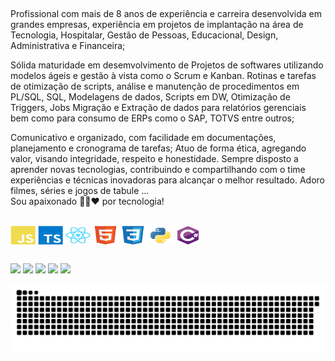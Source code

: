 ##
Profissional com mais de 8 anos de experiência e carreira desenvolvida em grandes empresas, experiência em projetos de implantação na área de Tecnologia, Hospitalar, Gestão de Pessoas, Educacional, Design, Administrativa e Financeira;

Sólida maturidade em desemvolvimento de Projetos de softwares utilizando modelos ágeis e gestão à vista como o Scrum e Kanban. Rotinas e tarefas de otimização de scripts, análise e manutenção de procedimentos em PL/SQL, SQL, Modelagens de dados, Scripts em DW, Otimização de Triggers, Jobs Migração e Extração de dados para relatórios gerenciais bem como para consumo de ERPs como o SAP, TOTVS entre outros;

Comunicativo e organizado, com facilidade em documentações, planejamento e cronograma de tarefas; Atuo de forma ética, agregando valor, visando integridade, respeito e honestidade. Sempre disposto a aprender novas tecnologias, contribuindo e compartilhando com o time experiências e técnicas inovadoras para alcançar o melhor resultado. Adoro filmes, séries e jogos de tabule
...
<br>Sou apaixonado 🥰😍❤️ por tecnologia!

<!--
<div align="center">
  <a href="https://github.com/lcaminha/">
  <img height="180em" src="https://github-readme-stats.vercel.app/api?username=lcaminha&show_icons=true&theme=dracula&include_all_commits=true&count_private=true"/>
  <img height="180em" src="https://github-readme-stats.vercel.app/api/top-langs/?username=lcaminha&layout=compact&langs_count=7&theme=dracula"/>
</div> 
-->
<div style="display: inline_block"><br>
  <img align="center" alt="Rafa-Js" height="30" width="40" src="https://raw.githubusercontent.com/devicons/devicon/master/icons/javascript/javascript-plain.svg">
  <img align="center" alt="Rafa-Ts" height="30" width="40" src="https://raw.githubusercontent.com/devicons/devicon/master/icons/typescript/typescript-plain.svg">
  <img align="center" alt="Rafa-React" height="30" width="40" src="https://raw.githubusercontent.com/devicons/devicon/master/icons/react/react-original.svg">
  <img align="center" alt="Rafa-HTML" height="30" width="40" src="https://raw.githubusercontent.com/devicons/devicon/master/icons/html5/html5-original.svg">
  <img align="center" alt="Rafa-CSS" height="30" width="40" src="https://raw.githubusercontent.com/devicons/devicon/master/icons/css3/css3-original.svg">
  <img align="center" alt="Rafa-Python" height="30" width="40" src="https://raw.githubusercontent.com/devicons/devicon/master/icons/python/python-original.svg">
  <img align="center" alt="Rafa-Csharp" height="30" width="40" src="https://raw.githubusercontent.com/devicons/devicon/master/icons/csharp/csharp-original.svg">
 
</div>
  
  ##
 
<div> 
  <a href="https://www.youtube.com/channel/UCrct5NUpjge8ihOGm8jSR-Q" target="_blank"><img src="https://img.shields.io/badge/YouTube-FF0000?style=for-the-badge&logo=youtube&logoColor=white" target="_blank"></a>
  <a href="https://www.instagram.com/lucascaminhaslz/" target="_blank"><img src="https://img.shields.io/badge/-Instagram-%23E4405F?style=for-the-badge&logo=instagram&logoColor=white" target="_blank"></a>
 	<a href="https://www.twitch.tv/lucascaminhaslz" target="_blank"><img src="https://img.shields.io/badge/Twitch-9146FF?style=for-the-badge&logo=twitch&logoColor=white" target="_blank"></a>
  <a href = "mailto:lcaminhaslz@gmail.com"><img src="https://img.shields.io/badge/-Gmail-%23333?style=for-the-badge&logo=gmail&logoColor=white" target="_blank"></a>
  <a href="https://www.linkedin.com/in/lcaminha/" target="_blank"><img src="https://img.shields.io/badge/-LinkedIn-%230077B5?style=for-the-badge&logo=linkedin&logoColor=white" target="_blank"></a> 
 
  ![Snake animation](https://github.com/lcaminha/lcaminha/blob/main/github-contribution-grid-snake.svg)
 
</div>

